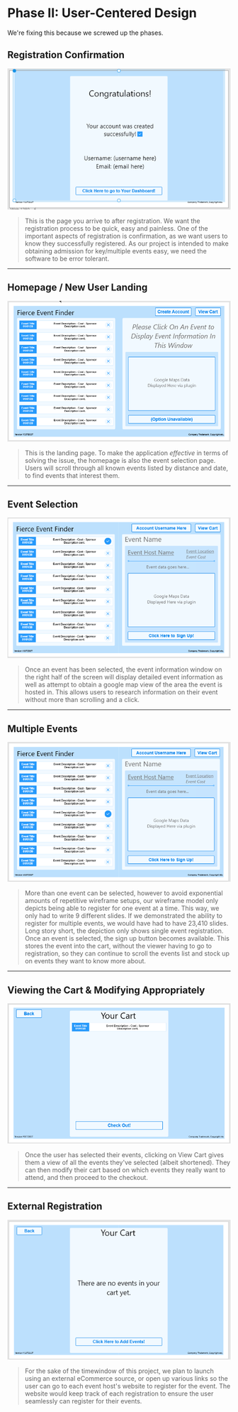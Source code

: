 # Phase II: User-Centered Design

We're fixing this because we screwed up the phases.

## Registration Confirmation
![Image](6.png)  
> This is the page you arrive to after registration. We want the registration process to be quick, easy and painless. One of the important aspects of registration is confirmation, as we want users to know they successfully registered. As our project is intended to make obtaining admission for key/multiple events easy, we need the software to be error tolerant.
-----------
## Homepage / New User Landing
![Image](5.png)  
> This is the landing page. To make the application *effective* in terms of solving the issue, the homepage is also the event selection page. Users will scroll through all known events listed by distance and date, to find events that interest them.
-----------
## Event Selection
![Image](4.png)  
> Once an event has been selected, the event information window on the right half of the screen will display detailed event information as well as attempt to obtain a google map view of the area the event is hosted in. This allows users to research information on their event without more than scrolling and a click.
-----------
## Multiple Events
![Image](3.png)  
> More than one event can be selected, however to avoid exponential amounts of repetitive wireframe setups, our wireframe model only depicts being able to register for one event at a time. This way, we only had to write 9 different slides. If we demonstrated the ability to register for multiple events, we would have had to have 23,410 slides. Long story short, the depiction only shows single event registration. Once an event is selected, the sign up button becomes available. This stores the event into the cart, without the viewer having to go to registration, so they can continue to scroll the events list and stock up on events they want to know more about.
-----------
## Viewing the Cart & Modifying Appropriately
![Image](2.png)  
> Once the user has selected their events, clicking on View Cart gives them a view of all the events they've selected (albeit shortened). They can then modify their cart based on which events they really want to attend, and then proceed to the checkout.
-----------
## External Registration
![Image](1.png)  
> For the sake of the timewindow of this project, we plan to launch using an external eCommerce source, or open up various links so the user can go to each event host's website to register for the event. The website would keep track of each registration to ensure the user seamlessly can register for their events.
